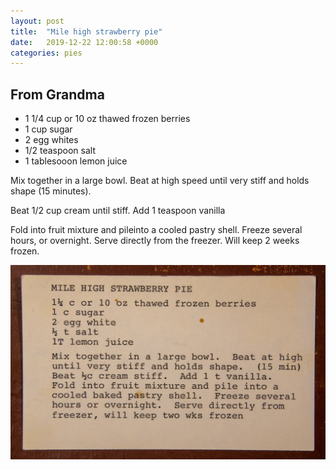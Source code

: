 ```yaml
---
layout: post
title:  "Mile high strawberry pie"
date:   2019-12-22 12:00:58 +0000
categories: pies
---
```


## From Grandma
* 1 1/4 cup or 10 oz thawed frozen berries
* 1 cup sugar
* 2 egg whites
* 1/2 teaspoon salt
* 1 tablesooon lemon juice

Mix together in a large bowl. Beat at high speed until very stiff and holds shape (15 minutes). 


Beat 1/2 cup cream until stiff. Add 1 teaspoon vanilla


 Fold into fruit mixture and pileinto a cooled pastry shell. Freeze several hours, or overnight. Serve directly from the freezer. Will keep 2 weeks frozen.
 
 

![](/assets/pies/mile-high-strawberry-pie.jpg)